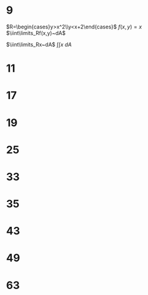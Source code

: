 # 9

$R=\begin{cases}y>x^2\\y<x+2\end{cases}$
$f(x,y)=x$
$\iint\limits_Rf(x,y)~dA$

$\iint\limits_Rx~dA$
$\int\limits\int\limits x~dA$


# 11

# 17

# 19

# 25

# 33

# 35

# 43

# 49

# 63
